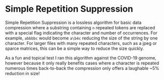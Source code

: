 # Simple Repetition Suppression

Simple Repetition Suppression is a lossless algorithm for basic data compression where a substring containing `n` repeated tokens are replaced with a special flag indicating the character and number of occurrences. For example, `abbbbc` would become `a\b4c` reducing the size of the string by one character. For larger files with many repeated characters, such as a jpeg or sparce matrices, this can be a simple way to reduce the size quickly. 

As a fun and topical test I ran this algorithm against the COVID-19 genome, however because it only really benefits cases where a character is repeated numerous times back-to-back the compression only offers a laughable ~5% reduction in size!
